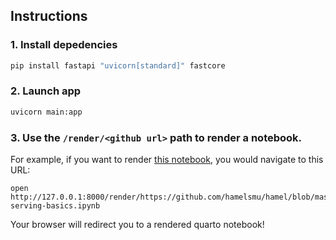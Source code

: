 ## Instructions

### 1. Install depedencies

```bash
pip install fastapi "uvicorn[standard]" fastcore
```

### 2. Launch app 

```bash
uvicorn main:app
```

### 3. Use the `/render/<github url>` path to render a notebook.

For example, if you want to render [this notebook](https://github.com/hamelsmu/hamel/blob/master/notes/serving/tfserving/tf-serving-basics.ipynb), you would navigate to this URL:

```
open http://127.0.0.1:8000/render/https://github.com/hamelsmu/hamel/blob/master/notes/serving/tfserving/tf-serving-basics.ipynb
```

Your browser will redirect you to a rendered quarto notebook!
